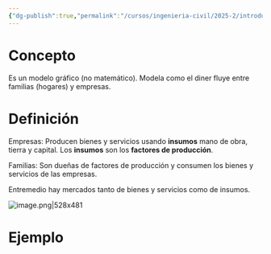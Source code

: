 ```yaml
---
{"dg-publish":true,"permalink":"/cursos/ingenieria-civil/2025-2/introduccion-a-la-economia/1-introduccion/2-modelos-basicos/modelo-de-flujo-circular-del-dinero/","tags":["I1ICS1513"]}
---
```


# Concepto
Es un modelo gráfico (no matemático). Modela como el diner fluye entre familias (hogares) y empresas.
# Definición
Empresas: Producen bienes y servicios usando **insumos** mano de obra, tierra y capital. Los **insumos** son los **factores de producción**.

Familias: Son dueñas de factores de producción y consumen los bienes y servicios de las empresas.

Entremedio hay mercados tanto de bienes y servicios como de insumos.

![image.png|528x481](/img/user/Cursos/Ingenier%C3%ADa%20Civil/2025-2/Introducci%C3%B3n%20a%20la%20Econom%C3%ADa/1%20Introducci%C3%B3n/2%20Modelos%20b%C3%A1sicos/attachments/image.png)
# Ejemplo